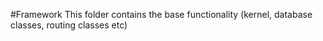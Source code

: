 #Framework
This folder contains the base functionality (kernel, database classes, routing classes etc)